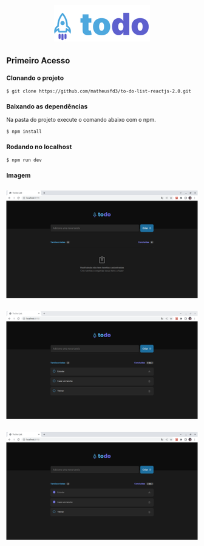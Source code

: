 <h1 align="center">
  <img alt="logo" title="logo" src="src/assets/logo.svg"  />
</h1>

## Primeiro Acesso
### Clonando o projeto
```
$ git clone https://github.com/matheusfd3/to-do-list-reactjs-2.0.git
```
### Baixando as dependências
Na pasta do projeto execute o comando abaixo com o npm.
```
$ npm install
```
### Rodando no localhost
```
$ npm run dev
```
### **Imagem**
<h2 align="center">
  <img alt="Social Media Feed" title="Social Media Feed" src=".github/to-do-empty.png" />
</h2>
<h2 align="center">
  <img alt="Social Media Feed" title="Social Media Feed" src=".github/to-do-created.png" />
</h2>
<h2 align="center">
  <img alt="Social Media Feed" title="Social Media Feed" src=".github/to-do-completed.png" />
</h2>